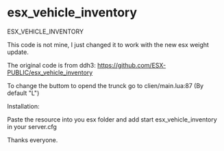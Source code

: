 # esx_vehicle_inventory

ESX_VEHICLE_INVENTORY

This code is not mine, I just changed it to work with the new esx weight update.

The original code is from ddh3: https://github.com/ESX-PUBLIC/esx_vehicle_inventory

To change the buttom to opend the trunck go to clien/main.lua:87 (By default "L")

Installation:

Paste the resource into you esx folder and add start esx_vehicle_inventory in your server.cfg


Thanks everyone.
